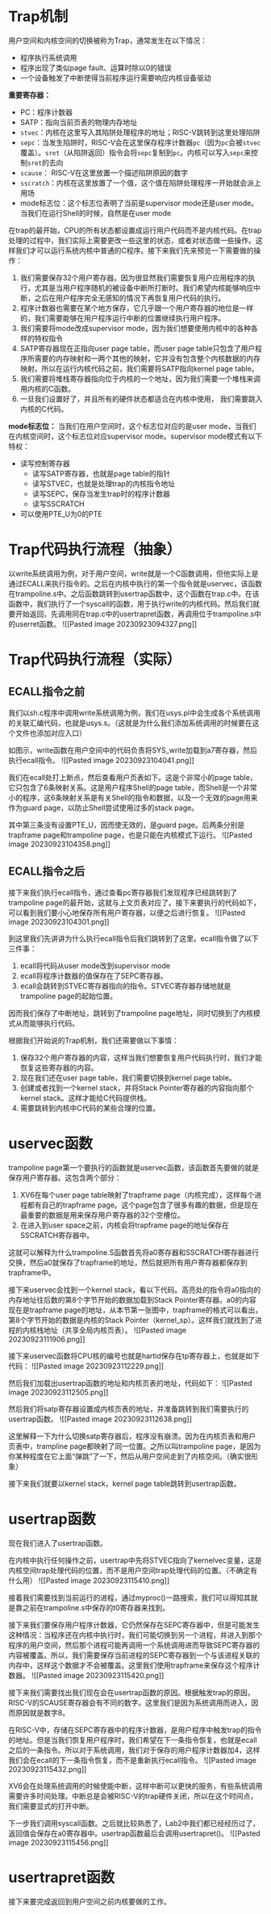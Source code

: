 # Trap机制
用户空间和内核空间的切换被称为Trap，通常发生在以下情况：
- 程序执行系统调用
- 程序出现了类似page fault、运算时除以0的错误
- 一个设备触发了中断使得当前程序运行需要响应内核设备驱动

**重要寄存器：**
- PC：程序计数器
- SATP：指向当前页表的物理内存地址
- `stvec`：内核在这里写入其陷阱处理程序的地址；RISC-V跳转到这里处理陷阱
- `sepc`：当发生陷阱时，RISC-V会在这里保存程序计数器`pc`（因为`pc`会被`stvec`覆盖）。`sret`（从陷阱返回）指令会将`sepc`复制到`pc`。内核可以写入`sepc`来控制`sret`的去向
- `scause`： RISC-V在这里放置一个描述陷阱原因的数字
- `sscratch`：内核在这里放置了一个值，这个值在陷阱处理程序一开始就会派上用场
- mode标志位：这个标志位表明了当前是supervisor mode还是user mode。当我们在运行Shell的时候，自然是在user mode

在trap的最开始，CPU的所有状态都设置成运行用户代码而不是内核代码。在trap处理的过程中，我们实际上需要更改一些这里的状态，或者对状态做一些操作。这样我们才可以运行系统内核中普通的C程序。接下来我们先来预览一下需要做的操作：
1. 我们需要保存32个用户寄存器。因为很显然我们需要恢复用户应用程序的执行，尤其是当用户程序随机的被设备中断所打断时。我们希望内核能够响应中断，之后在用户程序完全无感知的情况下再恢复用户代码的执行。
2. 程序计数器也需要在某个地方保存，它几乎跟一个用户寄存器的地位是一样的，我们需要能够在用户程序运行中断的位置继续执行用户程序。
3. 我们需要将mode改成supervisor mode，因为我们想要使用内核中的各种各样的特权指令
4. SATP寄存器现在正指向user page table，而user page table只包含了用户程序所需要的内存映射和一两个其他的映射，它并没有包含整个内核数据的内存映射。所以在运行内核代码之前，我们需要将SATP指向kernel page table。
5. 我们需要将堆栈寄存器指向位于内核的一个地址，因为我们需要一个堆栈来调用内核的C函数。
6. 一旦我们设置好了，并且所有的硬件状态都适合在内核中使用， 我们需要跳入内核的C代码。

**mode标志位：**
当我们在用户空间时，这个标志位对应的是user mode，当我们在内核空间时，这个标志位对应supervisor mode。supervisor mode模式有以下特权：
- 读写控制寄存器
	- 读写SATP寄存器，也就是page table的指针
	- 读写STVEC，也就是处理trap的内核指令地址
	- 读写SEPC，保存当发生trap时的程序计数器
	- 读写SSCRATCH
- 可以使用PTE_U为0的PTE

# Trap代码执行流程（抽象）
以write系统调用为例，对于用户空间，write就是一个C函数调用，但他实际上是通过ECALL来执行指令的。之后在内核中执行的第一个指令就是uservec，该函数在trampoline.s中。之后函数跳转到usertrap函数中，这个函数在trap.c中。在该函数中，我们执行了一个syscall的函数，用于执行write的内核代码。然后我们就要开始返回，先调用同在trap.c中的usertrapret函数，再调用位于trampoline.s中的userret函数。
![[Pasted image 20230923094327.png]]

# Trap代码执行流程（实际）
## ECALL指令之前
我们以sh.c程序中调用write系统调用为例，我们在usys.pl中会生成各个系统调用的关联汇编代码，也就是usys.s。（这就是为什么我们添加系统调用的时候要在这个文件也添加对应入口）

如图示，write函数在用户空间中的代码负责将SYS_write加载到a7寄存器，然后执行ecall指令。
![[Pasted image 20230923104041.png]]

我们在ecall处打上断点，然后查看用户页表如下。这是个非常小的page table，它只包含了6条映射关系。这是用户程序Shell的page table，而Shell是一个非常小的程序，这6条映射关系是有关Shell的指令和数据，以及一个无效的page用来作为guard page，以防止Shell尝试使用过多的stack page。

其中第三条没有设置PTE_U，因而使无效的，是guard page。后两条分别是trapframe page和trampoline page，也是只能在内核模式下运行。
![[Pasted image 20230923104358.png]]


## ECALL指令之后
接下来我们执行ecall指令，通过查看pc寄存器我们发现程序已经跳转到了trampoline page的最开始，这就与上文页表对应了。接下来要执行的代码如下，可以看到我们要小心地保存所有用户寄存器，以便之后进行恢复。
![[Pasted image 20230923104301.png]]

到这里我们先讲讲为什么执行ecall指令后我们跳转到了这里。ecall指令做了以下三件事：
1. ecall将代码从user mode改到supervisor mode
2. ecall将程序计数器的值保存在了SEPC寄存器。
3. ecall会跳转到STVEC寄存器指向的指令。STVEC寄存器存储地就是trampoline page的起始位置。

因而我们保存了中断地址，跳转到了trampoline page地址，同时切换到了内核模式从而能够执行代码。

根据我们开始说的Trap机制，我们还需要做以下事情：
1. 保存32个用户寄存器的内容，这样当我们想要恢复用户代码执行时，我们才能恢复这些寄存器的内容。
2. 现在我们还在user page table，我们需要切换到kernel page table。
3. 创建或者找到一个kernel stack，并将Stack Pointer寄存器的内容指向那个kernel stack。这样才能给C代码提供栈。
4. 需要跳转到内核中C代码的某些合理的位置。

# uservec函数
trampoline page第一个要执行的函数就是uservec函数，该函数首先要做的就是保存用户寄存器。这包含两个部分：
1. XV6在每个user page table映射了trapframe page（内核完成），这样每个进程都有自己的trapframe page。这个page包含了很多有趣的数据，但是现在最重要的数据是用来保存用户寄存器的32个空槽位。
2. 在进入到user space之前，内核会将trapframe page的地址保存在SSCRATCH寄存器中。

这就可以解释为什么trampoline.S函数首先将a0寄存器和SSCRATCH寄存器进行交换，然后a0就保存了trapframe的地址，然后就把所有用户寄存器都保存到trapframe中。

接下来uservec会找到一个kernel stack，看以下代码。高亮处的指令将a0指向的内存地址往后数的第8个字节开始的数据加载到Stack Pointer寄存器。a0的内容现在是trapframe page的地址，从本节第一张图中，trapframe的格式可以看出，第8个字节开始的数据是内核的Stack Pointer（kernel_sp）。这样我们就找到了进程的内核栈地址（共享全局内核页表）。
![[Pasted image 20230923111906.png]]

接下来uservec函数将CPU核的编号也就是hartid保存在tp寄存器上，也就是如下代码：
![[Pasted image 20230923112229.png]]

然后我们加载出usertrap函数的地址和内核页表的地址，代码如下：
![[Pasted image 20230923112505.png]]

然后我们将satp寄存器设置成内核页表的地址，并准备跳转到我们需要执行的usertrap函数。
![[Pasted image 20230923112638.png]]

这里解释一下为什么切换satp寄存器后，程序没有崩溃。因为在内核页表和用户页表中，trampline page都映射了同一位置。之所以叫trampoline page，是因为你某种程度在它上面“弹跳”了一下，然后从用户空间走到了内核空间。（确实很形象）

接下来我们就要以kernel stack，kernel page table跳转到usertrap函数。

# usertrap函数
现在我们进入了usertrap函数。

在内核中执行任何操作之前，usertrap中先将STVEC指向了kernelvec变量，这是内核空间trap处理代码的位置，而不是用户空间trap处理代码的位置。（不确定有什么用）
![[Pasted image 20230923115410.png]]

接着我们需要找到当前运行的进程，通过myproc()一路搜索，我们可以得知其就是靠之前在trampoline.s中保存的t0寄存器来找到。

接下来我们要保存用户程序计数器，它仍然保存在SEPC寄存器中，但是可能发生这种情况：当程序还在内核中执行时，我们可能切换到另一个进程，并进入到那个程序的用户空间，然后那个进程可能再调用一个系统调用进而导致SEPC寄存器的内容被覆盖。所以，我们需要保存当前进程的SEPC寄存器到一个与该进程关联的内存中，这样这个数据才不会被覆盖。这里我们使用trapframe来保存这个程序计数器。
![[Pasted image 20230923115420.png]]

接下来我们需要找出我们现在会在usertrap函数的原因。根据触发trap的原因，RISC-V的SCAUSE寄存器会有不同的数字。这里我们是因为系统调用而进入，因而原因就是数字8。

在RISC-V中，存储在SEPC寄存器中的程序计数器，是用户程序中触发trap的指令的地址。但是当我们恢复用户程序时，我们希望在下一条指令恢复，也就是ecall之后的一条指令。所以对于系统调用，我们对于保存的用户程序计数器加4，这样我们会在ecall的下一条指令恢复，而不是重新执行ecall指令。
![[Pasted image 20230923115432.png]]

XV6会在处理系统调用的时候使能中断，这样中断可以更快的服务，有些系统调用需要许多时间处理。中断总是会被RISC-V的trap硬件关闭，所以在这个时间点，我们需要显式的打开中断。

下一步我们调用syscall函数。之后就比较熟悉了，Lab2中我们都已经经历过了，返回值会保存在a0寄存器中。usertrap函数最后会调用usertrapret()。
![[Pasted image 20230923115456.png]]

# usertrapret函数
接下来要完成返回到用户空间之前内核要做的工作。